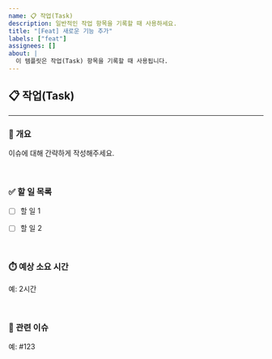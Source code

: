 ```yaml
---
name: 📋 작업(Task)
description: 일반적인 작업 항목을 기록할 때 사용하세요.
title: "[Feat] 새로운 기능 추가"
labels: ["feat"]
assignees: []
about: |
  이 템플릿은 작업(Task) 항목을 기록할 때 사용됩니다.
---
```


## 📋 작업(Task)

---

### 📝 개요
이슈에 대해 간략하게 작성해주세요.

<br>

### ✅ 할 일 목록  

- [ ] 할 일 1  
- [ ] 할 일 2  


<br>

### ⏱️ 예상 소요 시간  
예: 2시간


<br>

### 🔗 관련 이슈  
예: #123
